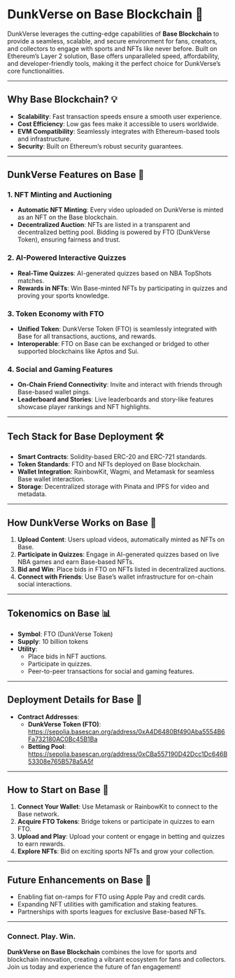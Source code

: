 # DunkVerse on Base Blockchain 🌉

DunkVerse leverages the cutting-edge capabilities of **Base Blockchain** to provide a seamless, scalable, and secure environment for fans, creators, and collectors to engage with sports and NFTs like never before. Built on Ethereum’s Layer 2 solution, Base offers unparalleled speed, affordability, and developer-friendly tools, making it the perfect choice for DunkVerse’s core functionalities.

---

## Why Base Blockchain? 💡

- **Scalability**: Fast transaction speeds ensure a smooth user experience.
- **Cost Efficiency**: Low gas fees make it accessible to users worldwide.
- **EVM Compatibility**: Seamlessly integrates with Ethereum-based tools and infrastructure.
- **Security**: Built on Ethereum’s robust security guarantees.

---

## DunkVerse Features on Base 🌟

### 1. **NFT Minting and Auctioning**
- **Automatic NFT Minting**: Every video uploaded on DunkVerse is minted as an NFT on the Base blockchain.
- **Decentralized Auction**: NFTs are listed in a transparent and decentralized betting pool. Bidding is powered by FTO (DunkVerse Token), ensuring fairness and trust.

### 2. **AI-Powered Interactive Quizzes**
- **Real-Time Quizzes**: AI-generated quizzes based on NBA TopShots matches.
- **Rewards in NFTs**: Win Base-minted NFTs by participating in quizzes and proving your sports knowledge.

### 3. **Token Economy with FTO**
- **Unified Token**: DunkVerse Token (FTO) is seamlessly integrated with Base for all transactions, auctions, and rewards.
- **Interoperable**: FTO on Base can be exchanged or bridged to other supported blockchains like Aptos and Sui.

### 4. **Social and Gaming Features**
- **On-Chain Friend Connectivity**: Invite and interact with friends through Base-based wallet pings.
- **Leaderboard and Stories**: Live leaderboards and story-like features showcase player rankings and NFT highlights.

---

## Tech Stack for Base Deployment 🛠️

- **Smart Contracts**: Solidity-based ERC-20 and ERC-721 standards.
- **Token Standards**: FTO and NFTs deployed on Base blockchain.
- **Wallet Integration**: RainbowKit, Wagmi, and Metamask for seamless Base wallet interaction.
- **Storage**: Decentralized storage with Pinata and IPFS for video and metadata.

---

## How DunkVerse Works on Base 🚀

1. **Upload Content**: Users upload videos, automatically minted as NFTs on Base.
2. **Participate in Quizzes**: Engage in AI-generated quizzes based on live NBA games and earn Base-based NFTs.
3. **Bid and Win**: Place bids in FTO on NFTs listed in decentralized auctions.
4. **Connect with Friends**: Use Base’s wallet infrastructure for on-chain social interactions.

---

## Tokenomics on Base 📊

- **Symbol**: FTO (DunkVerse Token)
- **Supply**: 10 billion tokens
- **Utility**:
  - Place bids in NFT auctions.
  - Participate in quizzes.
  - Peer-to-peer transactions for social and gaming features.

---

## Deployment Details for Base 📝

- **Contract Addresses**:
  - **DunkVerse Token (FTO)**: https://sepolia.basescan.org/address/0xA4D6480Bf490Aba5554B6Fa732180AC0Bc45B1Ba
  - **Betting Pool**: https://sepolia.basescan.org/address/0xCBa557190D42Dcc1Dc646B53308e765B578a5A5f

---

## How to Start on Base 🚀

1. **Connect Your Wallet**: Use Metamask or RainbowKit to connect to the Base network.
2. **Acquire FTO Tokens**: Bridge tokens or participate in quizzes to earn FTO.
3. **Upload and Play**: Upload your content or engage in betting and quizzes to earn rewards.
4. **Explore NFTs**: Bid on exciting sports NFTs and grow your collection.

---

## Future Enhancements on Base 🌟

- Enabling fiat on-ramps for FTO using Apple Pay and credit cards.
- Expanding NFT utilities with gamification and staking features.
- Partnerships with sports leagues for exclusive Base-based NFTs.

---

### **Connect. Play. Win.**  
**DunkVerse on Base Blockchain** combines the love for sports and blockchain innovation, creating a vibrant ecosystem for fans and collectors. Join us today and experience the future of fan engagement!
